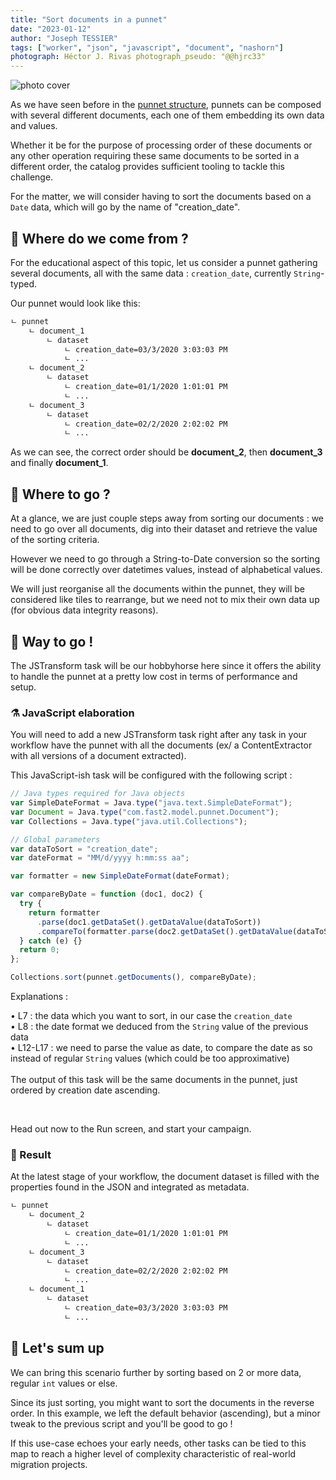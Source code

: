 ```yaml
---
title: "Sort documents in a punnet"
date: "2023-01-12"
author: "Joseph TESSIER"
tags: ["worker", "json", "javascript", "document", "nashorn"]
photograph: Héctor J. Rivas photograph_pseudo: "@@hjrc33" 
---
```

![photo cover](../assets/img/cookbooks/photo-cover.avif)


As we have seen before in the [punnet structure](../../getting-started/overall-concepts/#punnet), punnets can be composed with several different documents, each one of them embedding its own data and values.

Whether it be for the purpose of processing order of these documents or any other operation requiring these same documents to be sorted in a different order, the catalog provides sufficient tooling to tackle this challenge.

For the matter, we will consider having to sort the documents based on a `Date` data, which will go by the name of "creation_date".

## 🧐 Where do we come from ?
For the educational aspect of this topic, let us consider a punnet gathering several documents, all with the same data : `creation_date`, currently `String`-typed.

Our punnet would look like this:

```txt
ㄴ punnet
    ㄴ document_1
        ㄴ dataset
            ㄴ creation_date=03/3/2020 3:03:03 PM
            ㄴ ...
    ㄴ document_2
        ㄴ dataset
            ㄴ creation_date=01/1/2020 1:01:01 PM
            ㄴ ...
    ㄴ document_3
        ㄴ dataset
            ㄴ creation_date=02/2/2020 2:02:02 PM
            ㄴ ...

```

As we can see, the correct order should be **document_2**, then **document_3** and finally **document_1**.

## 🤔 Where to go ?
At a glance, we are just couple steps away from sorting our documents : we need to go over all documents, dig into their dataset and retrieve the value of the sorting criteria.

However we need to go through a String-to-Date conversion so the sorting will be done correctly over datetimes values, instead of alphabetical values.

We will just reorganise all the documents within the punnet, they will be considered like tiles to rearrange, but we need not to mix their own data up (for obvious data integrity reasons).



## 🚀 Way to go !
The JSTransform task will be our hobbyhorse here since it offers the ability to handle the punnet at a pretty low cost in terms of performance and setup.


### ⚗️ JavaScript elaboration
You will need to add a new JSTransform task right after any task in your workflow have the punnet with all the documents (ex/ a ContentExtractor with all versions of a document extracted).

This JavaScript-ish task will be configured with the following script :

```js
// Java types required for Java objects
var SimpleDateFormat = Java.type("java.text.SimpleDateFormat");
var Document = Java.type("com.fast2.model.punnet.Document");
var Collections = Java.type("java.util.Collections");

// Global parameters
var dataToSort = "creation_date";
var dateFormat = "MM/d/yyyy h:mm:ss aa";

var formatter = new SimpleDateFormat(dateFormat);

var compareByDate = function (doc1, doc2) {
  try {
    return formatter
      .parse(doc1.getDataSet().getDataValue(dataToSort))
      .compareTo(formatter.parse(doc2.getDataSet().getDataValue(dataToSort)));
  } catch (e) {}
  return 0;
};

Collections.sort(punnet.getDocuments(), compareByDate);
```

Explanations :

  • L7 : the data which you want to sort, in our case the `creation_date`<br/>
  • L8 : the date format we deduced from the `String` value of the previous data <br/>
  • L12-L17 : we need to parse the value as date, to compare the date as so instead of regular `String` values (which could be too approximative) <br/><br/>
The output of this task will be the same documents in the punnet, just ordered by creation date ascending.

<br/>


Head out now to the Run screen, and start your campaign.

### 🏁 Result
At the latest stage of your workflow, the document dataset is filled with the properties found in the JSON and integrated as metadata.

```txt
ㄴ punnet
    ㄴ document_2
        ㄴ dataset
            ㄴ creation_date=01/1/2020 1:01:01 PM
            ㄴ ...
    ㄴ document_3
        ㄴ dataset
            ㄴ creation_date=02/2/2020 2:02:02 PM
            ㄴ ...
    ㄴ document_1
        ㄴ dataset
            ㄴ creation_date=03/3/2020 3:03:03 PM
            ㄴ ...
```

## 👏 Let's sum up
We can bring this scenario further by sorting based on 2 or more data, regular `int` values or else.

Since its just sorting, you might want to sort the documents in the reverse order. In this example, we left the default behavior (ascending), but a minor tweak to the previous script and you'll be good to go !

If this use-case echoes your early needs, other tasks can be tied to this map to reach a higher level of complexity characteristic of real-world migration projects.